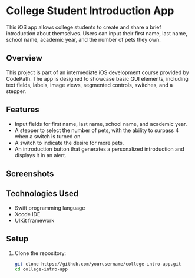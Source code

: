 # College Student Introduction App

This iOS app allows college students to create and share a brief introduction about themselves. Users can input their first name, last name, school name, academic year, and the number of pets they own.

## Overview

This project is part of an intermediate iOS development course provided by CodePath. The app is designed to showcase basic GUI elements, including text fields, labels, image views, segmented controls, switches, and a stepper.

## Features

- Input fields for first name, last name, school name, and academic year.
- A stepper to select the number of pets, with the ability to surpass 4 when a switch is turned on.
- A switch to indicate the desire for more pets.
- An introduction button that generates a personalized introduction and displays it in an alert.

## Screenshots



## Technologies Used

- Swift programming language
- Xcode IDE
- UIKit framework

## Setup

1. Clone the repository:

   ```bash
   git clone https://github.com/yourusername/college-intro-app.git
   cd college-intro-app
